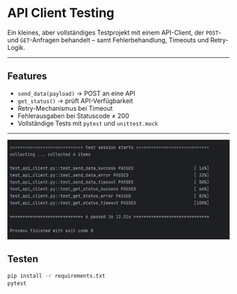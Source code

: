 # API Client Testing

Ein kleines, aber vollständiges Testprojekt mit einem API-Client, der `POST`- und `GET`-Anfragen behandelt – samt Fehlerbehandlung, Timeouts und Retry-Logik.

---

## Features

- `send_data(payload)` → POST an eine API
- `get_status()` → prüft API-Verfügbarkeit
- Retry-Mechanismus bei Timeout
- Fehlerausgaben bei Statuscode ≠ 200
- Vollständige Tests mit `pytest` und `unittest.mock`

---
![Alle Tests erfolgreich](tests_passed.png)


## Testen

```bash
pip install -r requirements.txt
pytest


